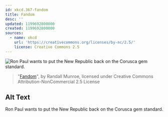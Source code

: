 ```yaml
---
id: xkcd.367-fandom
title: Fandom
desc: ''
updated: 1199692800000
created: 1199692800000
sources:
  - name: xkcd
    url: 'https://creativecommons.org/licenses/by-nc/2.5/'
    license: Creative Commons 2.5
---
```

![Ron Paul wants to put the New Republic back on the Corusca gem standard.](https://imgs.xkcd.com/comics/fandom.png)
> "[Fandom](https://xkcd.com/367/)", by Randall Munroe, licensed under Creative Commons Attribution-NonCommercial 2.5 License

## Alt Text
Ron Paul wants to put the New Republic back on the Corusca gem standard.
